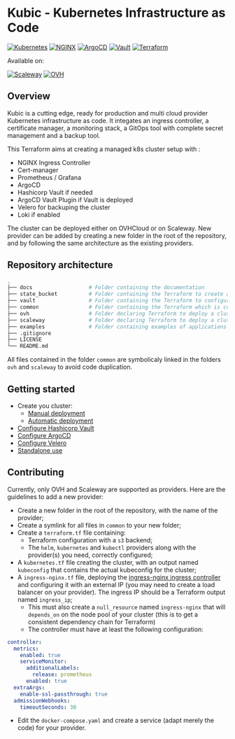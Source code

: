 # Kubic - Kubernetes Infrastructure as Code

[![Kubernetes](https://img.shields.io/static/v1?style=for-the-badge&message=Kubernetes&color=326CE5&logo=Kubernetes&logoColor=FFFFFF&label=)](https://kubernetes.io)
[![NGINX](https://img.shields.io/static/v1?style=for-the-badge&message=NGINX&color=009639&logo=NGINX&logoColor=FFFFFF&label=)](https://kubernetes.github.io/ingress-nginx/)
[![ArgoCD](https://img.shields.io/static/v1?style=for-the-badge&message=ArgoCD&color=EF7B4D&logo=Argo&logoColor=FFFFFF&label=)](https://argo-cd.readthedocs.io)
[![Vault](https://img.shields.io/static/v1?style=for-the-badge&message=Vault&color=000000&logo=Vault&logoColor=FFFFFF&label=)](https://www.vaultproject.io)
[![Terraform](https://img.shields.io/static/v1?style=for-the-badge&message=Terraform&color=7B42BC&logo=Terraform&logoColor=FFFFFF&label=)](https://www.terraform.io)

Available on:

[![Scaleway](https://img.shields.io/static/v1?style=for-the-badge&message=Scaleway&color=4F0599&logo=Scaleway&logoColor=FFFFFF&label=)](https://www.scaleway.com)
[![OVH](https://img.shields.io/static/v1?style=for-the-badge&message=OVH&color=123F6D&logo=OVH&logoColor=FFFFFF&label=)](https://www.ovh.com)

## Overview

Kubic is a cutting edge, ready for production and multi cloud provider Kubernetes infrastructure as code. It integates an ingress controller, a certificate manager, a monitoring stack, a GitOps tool with complete secret management and a backup tool.

This Terraform aims at creating a managed k8s cluster setup with :

- NGINX Ingress Controller
- Cert-manager
- Prometheus / Grafana
- ArgoCD
- Hashicorp Vault if needed
- ArgoCD Vault Plugin if Vault is deployed
- Velero for backuping the cluster
- Loki if enabled

The cluster can be deployed either on OVHCloud or on Scaleway. New provider can be added by creating a new folder in the root of the repository, and by following the same architecture as the existing providers.

## Repository architecture

```bash
.
├── docs                  # Folder containing the documentation
├── state_bucket          # Folder containing the Terraform to create a S3 bucket for the Terraform state
├── vault                 # Folder containing the Terraform to configure Hashicorp Vault
├── common                # Folder containing the Terraform which is common to all the providers
├── ovh                   # Folder declaring Terraform to deploy a cluster on OVHCloud
├── scaleway              # Folder declaring Terraform to deploy a cluster on Scaleway
├── examples              # Folder containing examples of applications to deploy with ArgoCD
├── .gitignore
├── LICENSE
└── README.md
```

All files contained in the folder `common` are symbolicaly linked in the folders `ovh` and `scaleway` to avoid code duplication.

## Getting started

- Create you cluster:
  - [Manual deployment](cluster-manual.md)
  - [Automatic deployment](cluster-auto.md)
- [Configure Hashicorp Vault](hashicorp-vault.md)
- [Configure ArgoCD](argocd.md)
- [Configure Velero](velero.md)
- [Standalone use](standalone.md)

## Contributing

Currently, only OVH and Scaleway are supported as providers. Here are the guidelines to add a new provider:

- Create a new folder in the root of the repository, with the name of the provider;
- Create a symlink for all files in `common` to your new folder;
- Create a `terraform.tf` file containing:
  - Terraform configuration with a `s3` backend;
  - The `helm`, `kubernetes` and `kubectl` providers along with the provider(s) you need, correctly configured;
- A `kubernetes.tf` file creating the cluster, with an output named `kubeconfig` that contains the actual kubeconfig for the cluster;
- A `ingress-nginx.tf` file, deploying the [ingress-nginx ingress controller](https://kubernetes.github.io/ingress-nginx) and configuring it with an external IP (you may need to create a load balancer on your provider). The ingress IP should be a Terraform output named `ingress_ip`;
  - This must also create a `null_resource` named `ingress-nginx` that will `depends_on` on the node pool of your cluster (this is to get a consistent dependency chain for Terraform)
  - The controller must have at least the following configuration:

```yaml
controller:
  metrics:
    enabled: true
    serviceMonitor:
      additionalLabels:
        release: prometheus
      enabled: true
  extraArgs:
    enable-ssl-passthrough: true
  admissionWebhooks:
    timeoutSeconds: 30
```

- Edit the `docker-compose.yaml` and create a service (adapt merely the code) for your provider.
